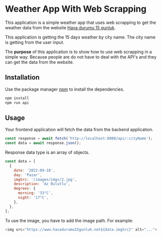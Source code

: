 # Weather App With Web Scrapping

This application is a simple weather app that uses web scrapping to get the weather data from the website [Hava durumu 15 gunluk](https://www.havadurumu15gunluk.net/).

This application is getting the 15 days weather by city name. The city name is getting from the user input.

The **purpose** of this application is to show how to use web scrapping in a simple way.
Because people are do not have to deal with the API's and they can get the data from the website.

## Installation

Use the package manager [npm](https://www.npmjs.com/) to install the dependencies.

```bash
npm install
npm run api
```

## Usage

Your frontend application will fetch the data from the backend application.

```javascript
const response = await fetch('http://localhost:8080/api/:cityName');
const data = await response.json();
```

Response data type is an array of objects.

```javascript
const data = [
  {
    date: '2022-09-18',
    day: 'Pazar',
    imgSrc: '/images/imgs/2.jpg',
    description: 'Az Bulutlu',
    degrees: {
      morning: '33°C',
      night: '17°C',
    },
  },
];
```

To use the image, you have to add the image path. For example:

```javascript
<img src="https://www.havadurumu15gunluk.net${data.imgSrc}" alt="...">
```
